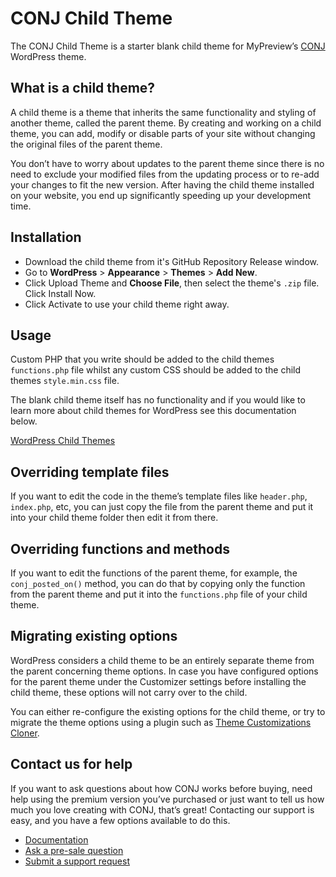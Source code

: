 # CONJ Child Theme

The CONJ Child Theme is a starter blank child theme for MyPreview’s [CONJ](https://www.conj.ws) WordPress theme.

## What is a child theme?

A child theme is a theme that inherits the same functionality and styling of another theme, called the parent theme. By creating and working on a child theme, you can add, modify or disable parts of your site without changing the original files of the parent theme.

You don’t have to worry about updates to the parent theme since there is no need to exclude your modified files from the updating process or to re-add your changes to fit the new version. After having the child theme installed on your website, you end up significantly speeding up your development time.

## Installation

* Download the child theme from it's GitHub Repository Release window.
* Go to **WordPress** > **Appearance** > **Themes** > **Add New**.
* Click Upload Theme and **Choose File**, then select the theme's `.zip` file. Click Install Now.
* Click Activate to use your child theme right away.

## Usage

Custom PHP that you write should be added to the child themes `functions.php` file whilst any custom CSS should be added to the child themes `style.min.css` file.

The blank child theme itself has no functionality and if you would like to learn more about child themes for WordPress see this documentation below.

[WordPress Child Themes](https://developer.wordpress.org/themes/advanced-topics/child-themes/)

## Overriding template files

If you want to edit the code in the theme’s template files like `header.php`, `index.php`, etc, you can just copy the file from the parent theme and put it into your child theme folder then edit it from there.

## Overriding functions and methods

If you want to edit the functions of the parent theme, for example, the `conj_posted_on()` method, you can do that by copying only the function from the parent theme and put it into the `functions.php` file of your child theme.

## Migrating existing options

WordPress considers a child theme to be an entirely separate theme from the parent concerning theme options. In case you have configured options for the parent theme under the Customizer settings before installing the child theme, these options will not carry over to the child.

You can either re-configure the existing options for the child theme, or try to migrate the theme options using a plugin such as [Theme Customizations Cloner](https://github.com/ArrowRootMedia/Theme-Customizations-Cloner).

## Contact us for help

If you want to ask questions about how CONJ works before buying, need help using the premium version you’ve purchased or just want to tell us how much you love creating with CONJ, that’s great! Contacting our support is easy, and you have a few options available to do this.

* [Documentation](https://www.conj.support)
* [Ask a pre-sale question](https://www.conj.ws/contact-us)
* [Submit a support request](https://www.conj.support/start-discussion)
